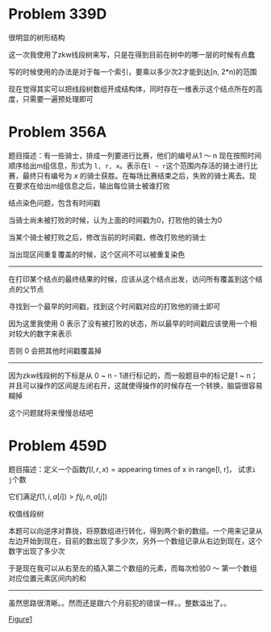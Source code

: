 # Problem 339D

很明显的树形结构

这一次我使用了zkw线段树来写，只是在得到目前在树中的哪一层的时候有点蠢

写的时候使用的办法是对于每一个索引，要乘以多少次2才能到达[n, 2*n)的范围

现在觉得其实可以把线段树数组开成结构体，同时存在一维表示这个结点所在的高度，只需要一遍预处理即可

# Problem 356A

题目描述：有一些骑士，排成一列要进行比赛，他们的编号从1 ～ n   现在按照时间顺序给出m组信息，形式为 `l, r, x`。表示在`l ~ r`这个范围内存活的骑士进行比赛，最终只有编号为 $x$ 的骑士获胜。在每场比赛结束之后，失败的骑士离去。现在要求在给出m组信息之后，输出每位骑士被谁打败

结点染色问题，包含有时间戳

当骑士尚未被打败的时候，认为上面的时间戳为0，打败他的骑士为0

当某个骑士被打败之后，修改当前的时间戳，修改打败他的骑士

当出现区间重复覆盖的时候，这个区间不可以被重复染色

---

在打印某个结点的最终结果的时候，应该从这个结点出发，访问所有覆盖到这个结点的父节点

寻找到一个最早的时间戳，找到这个时间戳对应的打败他的骑士即可

因为这里我使用 0 表示了没有被打败的状态，所以最早的时间戳应该使用一个相对较大的数字来表示

否则 0 会把其他时间戳覆盖掉

---

因为zkw线段树的下标是从 0 ~ n - 1进行标记的，而一般题目中的标记是1 ~ n；并且可以操作的区间是左闭右开，这就使得操作的时候存在一个转换，脑袋很容易糊掉

这个问题就将来慢慢总结吧

# Problem 459D

题目描述：定义一个函数$f(l, r, x) = \text{appearing times of x in range[l, r]}$， 试求`i j`个数

它们满足$f(1, i, a[i]) > f(j, n, a[j])$	

权值线段树

本题可以向逆序对靠拢，将原数组进行转化，得到两个新的数组。一个用来记录从左边开始到现在，目前的数出现了多少次，另外一个数组记录从右边到现在，这个数字出现了多少次

于是现在我可以从右至左的插入第二个数组的元素，而每次检验0 ～ 第一个数组对应位置元素区间内的和

---

虽然思路很清晰。。然而还是跟六个月前犯的错误一样。。整数溢出了。。

[Figure1](https://github.com/qhb1001/For-that-dream/blob/master/Codeforces/Segment%20Tree%20Problem/Figure1.png)

